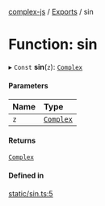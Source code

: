 [complex-js](../README.md) / [Exports](../modules.md) / sin

# Function: sin

▸ `Const` **sin**(`z`): [`Complex`](../classes/Complex.md)

#### Parameters

| Name | Type |
| :------ | :------ |
| `z` | [`Complex`](../classes/Complex.md) |

#### Returns

[`Complex`](../classes/Complex.md)

#### Defined in

[static/sin.ts:5](https://github.com/patrickroberts/complex/blob/master/src/static/sin.ts#L5)
